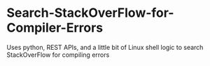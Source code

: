 # Search-StackOverFlow-for-Compiler-Errors
Uses python, REST APIs, and a little bit of Linux shell logic to search StackOverFlow for compiling errors
